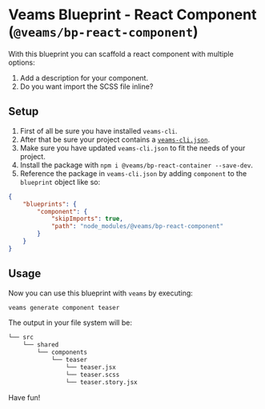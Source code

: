 # Veams Blueprint - React Component (`@veams/bp-react-component`)

With this blueprint you can scaffold a react component with multiple options:

1. Add a description for your component.
1. Do you want import the SCSS file inline?


## Setup

1. First of all be sure you have installed `veams-cli`.
1. After that be sure your project contains a [`veams-cli.json`](https://github.com/Sebastian-Fitzner/generator-veams/blob/dev/generators/app/templates/veams-cli.json).
1. Make sure you have updated `veams-cli.json` to fit the needs of your project.
1. Install the package with `npm i @veams/bp-react-container --save-dev`.
1. Reference the package in `veams-cli.json` by adding `component` to the `blueprint` object like so:

``` json
{
    "blueprints": {
        "component": {
            "skipImports": true,
            "path": "node_modules/@veams/bp-react-component"
        }
    }
}
```

## Usage

Now you can use this blueprint with `veams` by executing:

``` bash
veams generate component teaser
```

 The output in your file system will be:

``` bash
└── src
    └── shared
        └── components
            └── teaser
                └── teaser.jsx
                └── teaser.scss
                └── teaser.story.jsx
```

Have fun!
